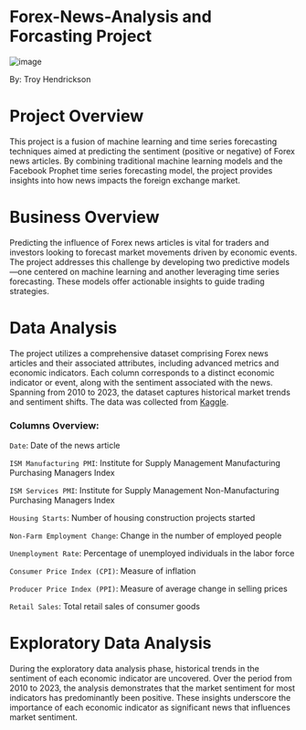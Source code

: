 # Forex-News-Analysis and Forcasting Project

![image](https://github.com/tkhendrix22/Forex-News-Analysis/assets/113871039/f13e2520-cdef-42ee-a5fc-2b09d084199f)




By: Troy Hendrickson

# Project Overview
This project is a fusion of machine learning and time series forecasting techniques aimed at predicting the sentiment (positive or negative) of Forex news articles. By combining traditional machine learning models and the Facebook Prophet time series forecasting model, the project provides insights into how news impacts the foreign exchange market.

# Business Overview
Predicting the influence of Forex news articles is vital for traders and investors looking to forecast market movements driven by economic events. The project addresses this challenge by developing two predictive models—one centered on machine learning and another leveraging time series forecasting. These models offer actionable insights to guide trading strategies.

# Data Analysis
The project utilizes a comprehensive dataset comprising Forex news articles and their associated attributes, including advanced metrics and economic indicators. Each column corresponds to a distinct economic indicator or event, along with the sentiment associated with the news. Spanning from 2010 to 2023, the dataset captures historical market trends and sentiment shifts. The data was collected from [Kaggle](https://www.kaggle.com/datasets/saeedaghasoleimani/forex-fundumental-news-for-usd). 

### Columns Overview:
`Date`: Date of the news article

`ISM Manufacturing PMI`: Institute for Supply Management Manufacturing Purchasing Managers Index

`ISM Services PMI`: Institute for Supply Management Non-Manufacturing Purchasing Managers Index

`Housing Starts`: Number of housing construction projects started

`Non-Farm Employment Change`: Change in the number of employed people

`Unemployment Rate`: Percentage of unemployed individuals in the labor force

`Consumer Price Index (CPI)`: Measure of inflation

`Producer Price Index (PPI)`: Measure of average change in selling prices

`Retail Sales`: Total retail sales of consumer goods

# Exploratory Data Analysis
During the exploratory data analysis phase, historical trends in the sentiment of each economic indicator are uncovered. Over the period from 2010 to 2023, the analysis demonstrates that the market sentiment for most indicators has predominantly been positive. These insights underscore the importance of each economic indicator as significant news that influences market sentiment.




